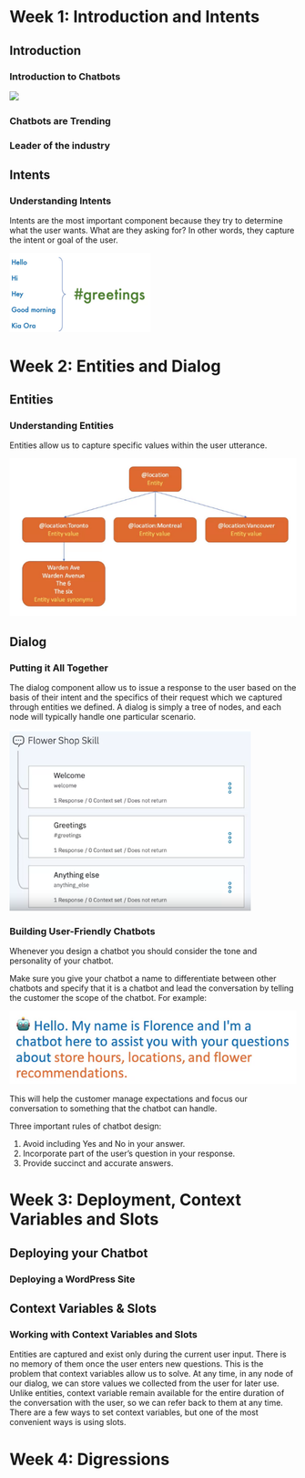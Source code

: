 <h1>Week 1: Introduction and Intents</h1>



<h2>Introduction</h2>


<h3>Introduction to Chatbots</h3>

<img src="../3. Building AI Powered Chatbots Without Programming/images/intents.png">

<h3>Chatbots are Trending</h3>



<h3>Leader of the industry</h3>



<h2>Intents</h2>


<h3>Understanding Intents</h3>

Intents are the most important component because they try to determine what the user wants. What are they asking for? In other words, they capture the intent or goal of the user.

<img src="../3. Building AI Powered Chatbots Without Programming/images/intent_example.png">



<h1>Week 2: Entities and Dialog</h1>



<h2>Entities</h2>


<h3>Understanding Entities</h3>

Entities allow us to capture specific values within the user utterance.

<img src="../3. Building AI Powered Chatbots Without Programming/images/entity_example.png">


<h2>Dialog</h2>


<h3>Putting it All Together</h3>

The dialog component allow us to issue a response to the user based on the basis of their intent and the specifics of their request which we captured through entities we defined. A dialog is simply a tree of nodes, and each node will typically handle one particular scenario.

<img src="../3. Building AI Powered Chatbots Without Programming/images/dialogue_example.png">

<h3>Building User-Friendly Chatbots</h3>

Whenever you design a chatbot you should consider the tone and personality of your chatbot.

Make sure you give your chatbot a name to differentiate between other chatbots and specify that it is a chatbot and lead the conversation by telling the customer the scope of the chatbot. For example:

<img src="../3. Building AI Powered Chatbots Without Programming/images/chatbot_sample.png">

This will help the customer manage expectations and focus our conversation to something that the chatbot can handle.

Three important rules of chatbot design:
1. Avoid including Yes and No in your answer.
2. Incorporate part of the user’s question in your response.
3. Provide succinct and accurate answers.



<h1>Week 3: Deployment, Context Variables and Slots</h1>



<h2>Deploying your Chatbot</h2>


<h3>Deploying a WordPress Site</h3>



<h2>Context Variables & Slots</h2>


<h3>Working with Context Variables and Slots</h3>

Entities are captured and exist only during the current user input. There is no memory of them once the user enters new questions. This is the problem that context variables allow us to solve. At any time, in any node of our dialog, we can store values we collected from the user for later use. Unlike entities, context variable remain available for the entire duration of the conversation with the user, so we can refer back to them at any time. There are a few ways to set context variables, but one of the most convenient ways is using slots.



<h1>Week 4: Digressions</h1>
